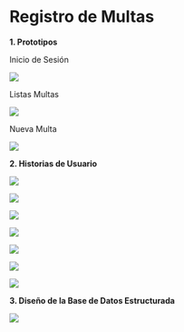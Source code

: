 # **Registro de Multas**

**1. Prototipos**

Inicio de Sesión

![](https://scontent.ftru1-1.fna.fbcdn.net/v/t1.0-9/35970259_10212082838121429_1063436114397757440_n.jpg?_nc_cat=0&_nc_eui2=AeEFU6A5kSE2GpqEJBGCHUtOx_8zFSvY5uNGS_tJT-UwWJMiP83uI_6V61OpMKqWJj3X6uY07LbPW7Jbb-9_KlRAMu_jL8FFc5-_NEHtO2Zkiu2Jb3QX3i-kggQGS74z1Ug&oh=4a60e5f178fefaea1094332e23683fbe&oe=5BAAAB74&efg=eyJhZG1pc3Npb25fY29udHJvbCI6MCwidXBsb2FkZXJfaWQiOiIxMDg5MDQ4MTA3In0%3D)

Listas Multas

![](https://scontent.ftru1-1.fna.fbcdn.net/v/t1.0-9/35886217_10212082838401436_5918958047673188352_n.jpg?_nc_cat=0&_nc_eui2=AeFx2mBE5X28O6eiMitkETDdV4-kyIE5hatogrBzghEh-CZWntKJ4_VMKcyYDRLvFh8kYoX_9UpCbVmCY1P9eSYEtAsjW6iO0zoiXfsURwf5t59y6rNDicDhZoZcUFJmyIk&oh=f7d7a2e2984c7f641cf3c990f5ae19e3&oe=5BB27E91&efg=eyJhZG1pc3Npb25fY29udHJvbCI6MCwidXBsb2FkZXJfaWQiOiIxMDg5MDQ4MTA3In0%3D)

Nueva Multa

![](https://scontent.ftru1-1.fna.fbcdn.net/v/t1.0-9/35849056_10212082838441437_7859460710508527616_n.jpg?_nc_cat=0&_nc_eui2=AeGLGgqAd5DOC9FE2AXXCcImSah20ku6mYSalD7UfbGD4s1M5-anXfa74espgWEaqPUTWefBJZppSAmQJaL5TItvepQb2ynbqyob9ldqei6NRNBcQ4xaPB3mbyDrBAQh8sU&oh=c1b1433f4cc6b98c69fa4970177ab8fe&oe=5BB23F59&efg=eyJhZG1pc3Npb25fY29udHJvbCI6MCwidXBsb2FkZXJfaWQiOiIxMDg5MDQ4MTA3In0%3D)

**2. Historias de Usuario**

![](https://scontent.ftru1-1.fna.fbcdn.net/v/t1.0-9/35971409_10212082924483588_6553694737314873344_n.jpg?_nc_cat=0&_nc_eui2=AeF1kN378mM0vjpBWCLP46TBIw55QxcCvrhCjz2p6x6Lfjyr-TS5BCTwfV0t49MeESDe1LXC-a2R81AEoDxKMa6VknHRvdcaQjCtnuGFTpd3-giosWu_TJB5BEQrdSi4taI&oh=a3ebfd2495a9291dd8bfb90293daf9cd&oe=5BBA9AC8&efg=eyJhZG1pc3Npb25fY29udHJvbCI6MCwidXBsb2FkZXJfaWQiOiIxMDg5MDQ4MTA3In0%3D)

![](https://scontent.ftru1-1.fna.fbcdn.net/v/t1.0-9/35884166_10212082924443587_6514994281659236352_n.jpg?_nc_cat=0&_nc_eui2=AeFwVdxmbG6Ck4v2Q5hffvNkmjRAbf3yOld4hEWplCBMI6zoM4AuYnDeAnCVPR-l8dfhLnw8JmrDv2NdzU0AlyERew0yeNKu2SgMtBYRls9BKiY9CMtGv1ecReFF96h9vME&oh=f7466f1bd875b266895e3a02166cdf70&oe=5BA86EE3&efg=eyJhZG1pc3Npb25fY29udHJvbCI6MCwidXBsb2FkZXJfaWQiOiIxMDg5MDQ4MTA3In0%3D)

![](https://scontent.ftru1-1.fna.fbcdn.net/v/t1.0-9/35884227_10212082924403586_353422512211623936_n.jpg?_nc_cat=0&_nc_eui2=AeE_UvqY25o0G0YgmsG7vqrtIKgnudnR6IXNXbkKAMi_Skcr0UNk0wXgbotSwW59f4oYuUPxQm3sa5QtaAlMyMno0_i9YTQmySAetsy7BHvKyHGj23S9fwBC2Bvxsb_JMl8&oh=4bbd3a2825e4fa16c03955be8aee3793&oe=5BB2C3C4&efg=eyJhZG1pc3Npb25fY29udHJvbCI6MCwidXBsb2FkZXJfaWQiOiIxMDg5MDQ4MTA3In0%3D)

![](https://scontent.ftru1-1.fna.fbcdn.net/v/t1.0-9/35923421_10212082924883598_8543128613933809664_n.jpg?_nc_cat=0&_nc_eui2=AeHxN68RJs_3zRV4THSKs3DlfAWqf87sOS0_wSvg6eCCbsBKOzS6WtMMumzjEGLCL0bv4EdFNZszM2I6lyKOFjN4hn8uitzJzOGTG-BJ3sH59e7oVMNQabRpjwX-TV_Bei8&oh=7e2a749350632365545c3ad1dd3b5643&oe=5BA623B6&efg=eyJhZG1pc3Npb25fY29udHJvbCI6MCwidXBsb2FkZXJfaWQiOiIxMDg5MDQ4MTA3In0%3D)

![](https://scontent.ftru1-1.fna.fbcdn.net/v/t1.0-9/35920396_10212082925043602_6066087190394306560_n.jpg?_nc_cat=0&_nc_eui2=AeHwKgT4-kB68MWxtf7q5G-oudLJU3Tc9HxqUDu7hGJ0wBmFlFKv7c-SRZlA9cEiLGnemuFI2vSUmIgZzOsHwbaNvfIdAvCVJdm_P2ewDEWO4NyNvFa265BSv5BH04ajvo4&oh=0866c1c3463cac8cc30a79367eb6a1de&oe=5BB6753D&efg=eyJhZG1pc3Npb25fY29udHJvbCI6MCwidXBsb2FkZXJfaWQiOiIxMDg5MDQ4MTA3In0%3D)

![](https://scontent.ftru1-1.fna.fbcdn.net/v/t1.0-9/36029907_10212082925163605_6295179672221122560_n.jpg?_nc_cat=0&_nc_eui2=AeFxKg90nzTwkvKKmSVUF4exau0s9p0cZxBJIfqT2bnZ7q-fO7XIrO_khvoNTi4KaSSmIk7tVp8ghy_xb2zqgHTkzVa6CnphcLfLovpviDRhdcvouOVxgYWzLuN3Q0XtHAs&oh=af263622380bcd7f3efc64aca65ccbbd&oe=5BAD722D&efg=eyJhZG1pc3Npb25fY29udHJvbCI6MCwidXBsb2FkZXJfaWQiOiIxMDg5MDQ4MTA3In0%3D)

![](https://scontent.ftru1-1.fna.fbcdn.net/v/t1.0-9/35932256_10212082925403611_823399398770737152_n.jpg?_nc_cat=0&_nc_eui2=AeHIHINopWfI8EAcD0E_EZgVhDtuvVA9XWBZdsyPPGB-ym9gqMlFdgXxWTmLongVPjQETBwv25MnvYWo2f8Oh3rAaSaBHsy1n4qIiLZp1NAXMdWPrySycnl1tAoUmBYvxOo&oh=ab1c6a206b000aff92b9428a633295ef&oe=5B9E058B&efg=eyJhZG1pc3Npb25fY29udHJvbCI6MCwidXBsb2FkZXJfaWQiOiIxMDg5MDQ4MTA3In0%3D)

**3. Diseño de la Base de Datos Estructurada**

![](https://scontent.ftru1-1.fna.fbcdn.net/v/t1.0-9/35891954_10212082883482563_6978790413926662144_n.jpg?_nc_cat=0&_nc_eui2=AeFC45xZDUgRsQTCLP5yY3HmZnY75jwo3Uixps70J8gu-zJpe6lnsZ0D9YuY9-aIOSAsBRSVwO94tlAiSiZjRIquib1KXie9wNuZkxeizHYqh6FLfBdfR61tYun_GW249tk&oh=a1166f9206827411d784a6873fdb4e48&oe=5BB00FCE&efg=eyJhZG1pc3Npb25fY29udHJvbCI6MCwidXBsb2FkZXJfaWQiOiIxMDg5MDQ4MTA3In0%3D)
